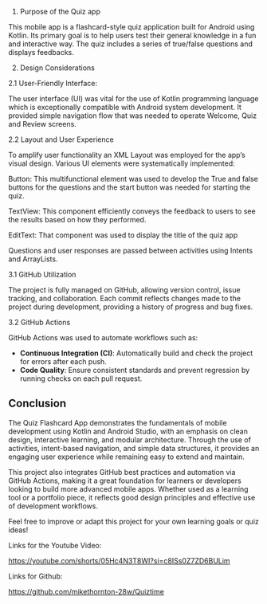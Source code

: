 1. Purpose of the Quiz app

This mobile app is a flashcard-style quiz application built for Android using Kotlin. Its primary goal is to help users test their general knowledge in a fun and interactive way. The quiz includes a series of true/false questions and displays feedbacks.

2.  Design Considerations

2.1 User-Friendly Interface:

The user interface (UI) was vital for the use of Kotlin programming language which is exceptionally compatible with Android system development. It provided simple navigation flow that was needed to operate Welcome, Quiz and Review screens.

 2.2 Layout and User Experience

To amplify user functionality an XML Layout was employed for the app’s visual design. Various UI elements were systematically implemented:

Button: This multifunctional element was used to develop the True and false buttons for the questions and the start button was needed for starting the quiz.

TextView: This component efficiently conveys the feedback to users to see the results based on how they performed.

EditText: That component was used to display the title of the quiz app

Questions and user responses are passed between activities using Intents and ArrayLists.

3.1 GitHub Utilization

The project is fully managed on GitHub, allowing version control, issue tracking, and collaboration. Each commit reflects changes made to the project during development, providing a history of progress and bug fixes.

3.2 GitHub Actions

GitHub Actions was used to automate workflows such as:

- **Continuous Integration (CI)**: Automatically build and check the project for errors after each push.
- **Code Quality**: Ensure consistent standards and prevent regression by running checks on each pull request.


##  Conclusion

The Quiz Flashcard App demonstrates the fundamentals of mobile development using Kotlin and Android Studio, with an emphasis on clean design, interactive learning, and modular architecture. Through the use of activities, intent-based navigation, and simple data structures, it provides an engaging user experience while remaining easy to extend and maintain.

This project also integrates GitHub best practices and automation via GitHub Actions, making it a great foundation for learners or developers looking to build more advanced mobile apps. Whether used as a learning tool or a portfolio piece, it reflects good design principles and effective use of development workflows.

Feel free to improve or adapt this project for your own learning goals or quiz ideas!

Links for the Youtube Video:

https://youtube.com/shorts/05Hc4N3T8WI?si=c8ISs0Z7ZD6BULim

Links for Github:

https://github.com/mikethornton-28w/Quiztime

